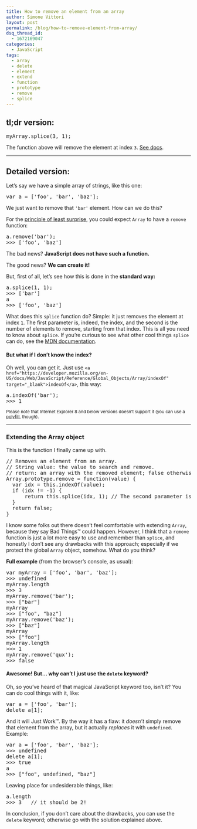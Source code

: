 ```yaml
---
title: How to remove an element from an array
author: Simone Vittori
layout: post
permalink: /blog/how-to-remove-element-from-array/
dsq_thread_id:
  - 1672169047
categories:
  - JavaScript
tags:
  - array
  - delete
  - element
  - extend
  - function
  - prototype
  - remove
  - splice
---
```

<div id="jbID-933" class="jbPost">
  <h2>
    tl;dr version:
  </h2>
  
  <pre>myArray.splice(3, 1);</pre>
  
  <p>
    The function above will remove the element at index <code>3</code>. <a href="https://developer.mozilla.org/en-US/docs/Web/JavaScript/Reference/Global_Objects/Array/splice" title="Go to MDN" target="_blank">See docs</a>.
  </p>
  
  <hr />
  
  <h2>
    Detailed version:
  </h2>
  
  <p>
    Let&#8217;s say we have a simple array of strings, like this one:
  </p>
  
  <pre>
var a = ['foo', 'bar', 'baz'];
</pre>
  
  <p>
    We just want to remove that <code>'bar'</code> element. How can we do this?
  </p>
  
  <p>
    For the <a href="http://en.wikipedia.org/wiki/Principle_of_least_astonishment" title="Go to Wikipedia" target="_blank" rel="nofollow">principle of least surprise</a>, you could expect <code>Array</code> to have a <code>remove</code> function:
  </p>
  
  <pre>a.remove('bar');
>>> ['foo', 'baz']
</pre>
  
  <p>
    The bad news? <strong>JavaScript does not have such a function.</strong>
  </p>
  
  <p>
    The good news? <strong>We can create it!</strong>
  </p>
  
  <p>
    But, first of all, let&#8217;s see how this is done in the <strong>standard way:</strong>
  </p>
  
  <pre>
a.splice(1, 1);
>>> ['bar']
a
>>> ['foo', 'baz']
</pre>
  
  <p>
    What does this <code>splice</code> function do? Simple: it just removes the element at index <code>1</code>. The first parameter is, indeed, the index, and the second is the number of elements to remove, starting from that index. This is all you need to know about <code>splice</code>. If you&#8217;re curious to see what other cool things <code>splice</code> can do, see the <a href="https://developer.mozilla.org/en-US/docs/Web/JavaScript/Reference/Global_Objects/Array/splice" target="_blank">MDN documentation</a>.
  </p>
  
  <h4>
    But what if I don&#8217;t know the index?
  </h4>
  
  <p>
    Oh well, you can get it. Just use <code>&lt;a href="https://developer.mozilla.org/en-US/docs/Web/JavaScript/Reference/Global_Objects/Array/indexOf" target="_blank">indexOf&lt;/a></code>, this way:
  </p>
  
  <pre>
a.indexOf('bar');
>>> 1
</pre>
  
  <p>
    <small>Please note that Internet Explorer 8 and below versions doesn&#8217;t support it (you can use a <a href="https://gist.github.com/atk/1034425" target="_blank" title="An indexOf polyfill on GitHub" rel="nofollow">polyfill</a>, though).</small>
  </p>
  
  <hr />
  
  <h3>
    Extending the Array object
  </h3>
  
  <p>
    This is the function I finally came up with.
  </p>
  
  <pre>
// Removes an element from an array.
// String value: the value to search and remove.
// return: an array with the removed element; false otherwise.
Array.prototype.remove = function(value) {
  var idx = this.indexOf(value);
  if (idx != -1) {
      return this.splice(idx, 1); // The second parameter is the number of elements to remove.
  }
  return false;
}
</pre>
  
  <p>
    I know some folks out there doesn&#8217;t feel comfortable with extending <code>Array</code>, because they say Bad Things&trade; could happen. However, I think that a <code>remove</code> function is just a lot more easy to use and remember than <code>splice</code>, and honestly I don&#8217;t see any drawbacks with this approach; especially if we protect the global <code>Array</code> object, somehow. What do you think?
  </p>
  
  <p>
    <strong>Full example</strong> (from the browser&#8217;s console, as usual):
  </p>
  
  <pre>
var myArray = ['foo', 'bar', 'baz'];
>>> undefined
myArray.length
>>> 3
myArray.remove('bar');
>>> ["bar"]
myArray
>>> ["foo", "baz"]
myArray.remove('baz');
>>> ["baz"]
myArray
>>> ["foo"]
myArray.length
>>> 1
myArray.remove('qux');
>>> false
</pre>
  
  <h4>
    Awesome! But&#8230; why can&#8217;t I just use the <code>delete</code> keyword?
  </h4>
  
  <p>
    Oh, so you&#8217;ve heard of that magical JavaScript keyword too, isn&#8217;t it? You can do cool things with it, like:
  </p>
  
  <pre>
var a = ['foo', 'bar'];
delete a[1];
</pre>
  
  <p>
    And it will Just Work&trade;. By the way it has a flaw: it <em>doesn&#8217;t</em> simply remove that element from the array, but it actually <em>replaces</em> it with <code>undefined</code>. Example:
  </p>
  
  <pre>
var a = ['foo', 'bar', 'baz'];
>>> undefined
delete a[1];
>>> true
a
>>> ["foo", undefined, "baz"]
</pre>
  
  <p>
    Leaving place for undesiderable things, like:
  </p>
  
  <pre>
a.length
>>> 3   // it should be 2!
</pre>
  
  <p>
    In conclusion, if you don&#8217;t care about the drawbacks, you can use the <code>delete</code> keyword; otherwise go with the solution explained above.
  </p>
</div>